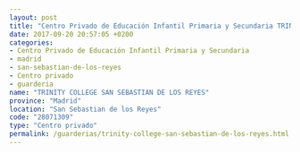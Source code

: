```yaml
---
layout: post
title: "Centro Privado de Educación Infantil Primaria y Secundaria TRINITY COLLEGE SAN SEBASTIAN DE LOS REYES"
date: 2017-09-20 20:57:05 +0200
categories:
- Centro Privado de Educación Infantil Primaria y Secundaria
- madrid
- san-sebastian-de-los-reyes
- Centro privado
- guarderia
name: "TRINITY COLLEGE SAN SEBASTIAN DE LOS REYES"
province: "Madrid"
location: "San Sebastian de los Reyes"
code: "28071309"
type: "Centro privado"
permalink: /guarderias/trinity-college-san-sebastian-de-los-reyes.html
---
```

